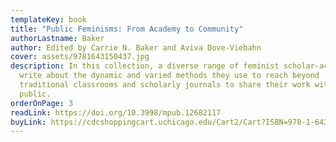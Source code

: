 ```yaml
---
templateKey: book
title: "Public Feminisms: From Academy to Community"
authorLastname: Baker
author: Edited by Carrie N. Baker and Aviva Dove-Viebahn
cover: assets/9781643150437.jpg
description: In this collection, a diverse range of feminist scholar-activists
  write about the dynamic and varied methods they use to reach beyond
  traditional classrooms and scholarly journals to share their work with the
  public.
orderOnPage: 3
readLink: https://doi.org/10.3998/mpub.12682117
buyLink: https://cdcshoppingcart.uchicago.edu/Cart2/Cart?ISBN=978-1-64315-043-7&PRESS=lever
---
```

